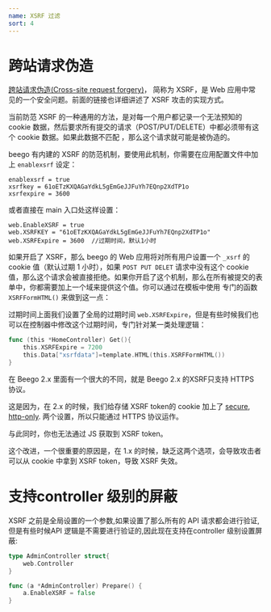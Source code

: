 ```yaml
---
name: XSRF 过滤
sort: 4
---
```


# 跨站请求伪造

[跨站请求伪造(Cross-site request forgery)](http://en.wikipedia.org/wiki/Cross-site_request_forgery)， 简称为 XSRF，是 Web 应用中常见的一个安全问题。前面的链接也详细讲述了 XSRF 攻击的实现方式。

当前防范 XSRF 的一种通用的方法，是对每一个用户都记录一个无法预知的 cookie 数据，然后要求所有提交的请求（POST/PUT/DELETE）中都必须带有这个 cookie 数据。如果此数据不匹配 ，那么这个请求就可能是被伪造的。

beego 有内建的 XSRF 的防范机制，要使用此机制，你需要在应用配置文件中加上 `enablexsrf` 设定：

    enablexsrf = true
    xsrfkey = 61oETzKXQAGaYdkL5gEmGeJJFuYh7EQnp2XdTP1o
    xsrfexpire = 3600

或者直接在 main 入口处这样设置：

    web.EnableXSRF = true
    web.XSRFKEY = "61oETzKXQAGaYdkL5gEmGeJJFuYh7EQnp2XdTP1o"
    web.XSRFExpire = 3600  //过期时间，默认1小时


如果开启了 XSRF，那么 beego 的 Web 应用将对所有用户设置一个 `_xsrf` 的 cookie 值（默认过期 1 小时），如果 `POST PUT DELET` 请求中没有这个 cookie 值，那么这个请求会被直接拒绝。如果你开启了这个机制，那么在所有被提交的表单中，你都需要加上一个域来提供这个值。你可以通过在模板中使用 专门的函数 `XSRFFormHTML()` 来做到这一点：

过期时间上面我们设置了全局的过期时间 `web.XSRFExpire`，但是有些时候我们也可以在控制器中修改这个过期时间，专门针对某一类处理逻辑：

```go
func (this *HomeController) Get(){
	this.XSRFExpire = 7200
	this.Data["xsrfdata"]=template.HTML(this.XSRFFormHTML())
}
```

在 Beego 2.x 里面有一个很大的不同，就是 Beego 2.x 的XSRF只支持 HTTPS 协议。

这是因为，在 2.x 的时候，我们给存储 XSRF token的 cookie 加上了 [secure](https://en.wikipedia.org/wiki/Secure_cookie), [http-only](https://developer.mozilla.org/en-US/docs/Web/HTTP/Cookies).
两个设置，所以只能通过 HTTPS 协议运作。

与此同时，你也无法通过 JS 获取到 XSRF token。

这个改进，一个很重要的原因是，在 1.x 的时候，缺乏这两个选项，会导致攻击者可以从 cookie 中拿到 XSRF token，导致 XSRF 失效。


# 支持controller 级别的屏蔽

XSRF 之前是全局设置的一个参数,如果设置了那么所有的 API 请求都会进行验证,但是有些时候API 逻辑是不需要进行验证的,因此现在支持在controller 级别设置屏蔽:

```go
type AdminController struct{
	web.Controller
}

func (a *AdminController) Prepare() {
	a.EnableXSRF = false
}
```
